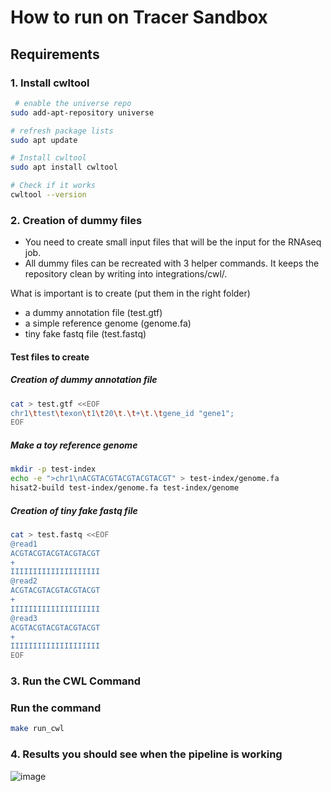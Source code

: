 # How to run on Tracer Sandbox

## Requirements 
### 1. Install cwltool 
```bash
 # enable the universe repo
sudo add-apt-repository universe         

# refresh package lists
sudo apt update                       

# Install cwltool
sudo apt install cwltool

# Check if it works
cwltool --version
```


### 2. Creation of dummy files
- You need to create small input files that will be the input for the RNAseq job. 
- All dummy files can be recreated with 3 helper commands.  It keeps the repository clean by writing into integrations/cwl/.


What is important is to create (put them in the right folder)
- a dummy annotation file (test.gtf)
- a simple reference genome (genome.fa)
- tiny fake fastq file (test.fastq)

#### Test files to create 
##### Creation of dummy annotation file
```bash
cat > test.gtf <<EOF
chr1\ttest\texon\t1\t20\t.\t+\t.\tgene_id "gene1";
EOF
```

##### Make a toy reference genome
```bash
mkdir -p test-index
echo -e ">chr1\nACGTACGTACGTACGTACGT" > test-index/genome.fa
hisat2-build test-index/genome.fa test-index/genome
```

##### Creation of tiny fake fastq file
```bash
cat > test.fastq <<EOF
@read1
ACGTACGTACGTACGTACGT
+
IIIIIIIIIIIIIIIIIIII
@read2
ACGTACGTACGTACGTACGT
+
IIIIIIIIIIIIIIIIIIII
@read3
ACGTACGTACGTACGTACGT
+
IIIIIIIIIIIIIIIIIIII
EOF
```

### 3. Run the CWL Command
### Run the command 
```bash
make run_cwl
```

### 4. Results you should see when the pipeline is working
![image](https://github.com/user-attachments/assets/bf391ef8-f056-4965-897c-d8d06200d4c3)


